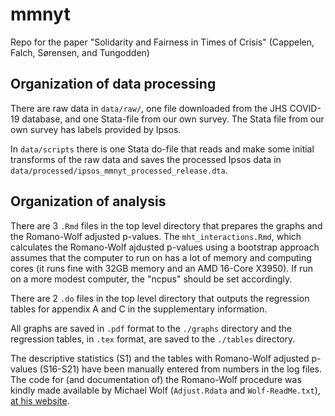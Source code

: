 # mmnyt
Repo for the paper "Solidarity and Fairness in Times of Crisis" (Cappelen, Falch, Sørensen, and Tungodden)


## Organization of data processing
There are raw data in `data/raw/`, one file downloaded from the JHS
COVID-19 database, and one Stata-file from our own survey. 
The Stata file from our own survey has labels provided by Ipsos.

In `data/scripts` there is one Stata do-file that reads and make
some initial transforms of the raw data and saves the processed
Ipsos data in `data/processed/ipsos_mmnyt_processed_release.dta`. 

## Organization of analysis
There are 3 `.Rmd` files in the top level directory that prepares the
graphs and the Romano-Wolf adjusted p-values. The
`mht_interactions.Rmd`, which calculates the Romano-Wolf ajdusted
p-values using a bootstrap approach assumes that the computer to run on
has a lot of memory and computing cores (it runs fine with 32GB memory
and an AMD 16-Core X3950). If run on a more modest computer, the
"ncpus" should be set accordingly.

There are 2 `.do` files in the top level directory that outputs
the regression tables for appendix A and C in the supplementary
information. 

All graphs are saved in `.pdf` format to the `./graphs` directory and
the regression tables, in `.tex` format, are saved to the `./tables`
directory. 

The descriptive statistics (S1) and the tables with Romano-Wolf
adjusted p-values (S16-S21) have been manually entered from numbers in
the log files. The code for (and documentation of) the Romano-Wolf
procedure was kindly made available by Michael Wolf (`Adjust.Rdata`
and `Wolf-ReadMe.txt`), [at his website](https://www.econ.uzh.ch/dam/jcr:41da043f-96a2-43b9-9264-da24e6b66dc0/Adjust_R_code.zip).



